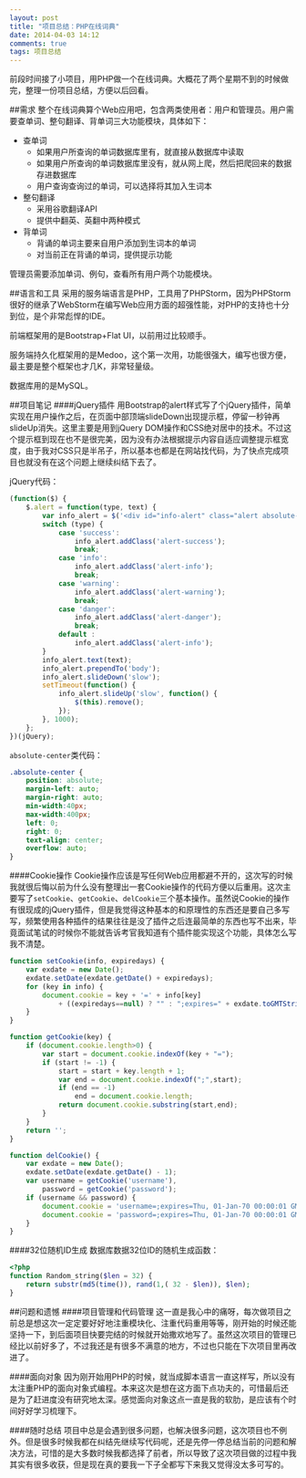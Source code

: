 ```yaml
---
layout: post
title: "项目总结：PHP在线词典"
date: 2014-04-03 14:12
comments: true
tags: 项目总结
---
```


前段时间接了小项目，用PHP做一个在线词典。大概花了两个星期不到的时候做完，整理一份项目总结，方便以后回看。

<!-- more -->

##需求
整个在线词典算个Web应用吧，包含两类使用者：用户和管理员。用户需要查单词、整句翻译、背单词三大功能模块，具体如下：

- 查单词
	- 如果用户所查询的单词数据库里有，就直接从数据库中读取
	- 如果用户所查询的单词数据库里没有，就从网上爬，然后把爬回来的数据存进数据库
	- 用户查询查询过的单词，可以选择将其加入生词本
- 整句翻译
	- 采用谷歌翻译API
	- 提供中翻英、英翻中两种模式
- 背单词
	- 背诵的单词主要来自用户添加到生词本的单词
	- 对当前正在背诵的单词，提供提示功能

管理员需要添加单词、例句，查看所有用户两个功能模块。

##语言和工具
采用的服务端语言是PHP，工具用了PHPStorm，因为PHPStorm很好的继承了WebStorm在编写Web应用方面的超强性能，对PHP的支持也十分到位，是个非常彪悍的IDE。

前端框架用的是Bootstrap+Flat UI，以前用过比较顺手。

服务端持久化框架用的是Medoo，这个第一次用，功能很强大，编写也很方便，最主要是整个框架也才几K，非常轻量级。

数据库用的是MySQL。

##项目笔记
####jQuery插件
用Bootstrap的alert样式写了个jQuery插件，简单实现在用户操作之后，在页面中部顶端slideDown出现提示框，停留一秒钟再slideUp消失。这里主要是用到jQuery DOM操作和CSS绝对居中的技术。不过这个提示框到现在也不是很完美，因为没有办法根据提示内容自适应调整提示框宽度，由于我对CSS只是半吊子，所以基本也都是在网站找代码，为了快点完成项目也就没有在这个问题上继续纠结下去了。

jQuery代码：
``` javascript
(function($) {
    $.alert = function(type, text) {
        var info_alert = $('<div id="info-alert" class="alert absolute-center"></div>');
        switch (type) {
            case 'success':
                info_alert.addClass('alert-success');
                break;
            case 'info':
                info_alert.addClass('alert-info');
                break;
            case 'warning':
                info_alert.addClass('alert-warning');
                break;
            case 'danger':
                info_alert.addClass('alert-danger');
                break;
            default :
                info_alert.addClass('alert-info');
        }
        info_alert.text(text);
        info_alert.prependTo('body');
        info_alert.slideDown('slow');
        setTimeout(function() {
            info_alert.slideUp('slow', function() {
                $(this).remove();
            });
        }, 1000);
    };
})(jQuery);
```
`absolute-center`类代码：
``` css
.absolute-center {
    position: absolute;
    margin-left: auto;
    margin-right: auto;
    min-width:40px;
    max-width:400px;
    left: 0;
    right: 0;
    text-align: center;
    overflow: auto;
}
```

####Cookie操作
Cookie操作应该是写任何Web应用都避不开的，这次写的时候我就很后悔以前为什么没有整理出一套Cookie操作的代码方便以后重用。这次主要写了`setCookie`、`getCookie`、`delCookie`三个基本操作。虽然说Cookie的操作有很现成的jQuery插件，但是我觉得这种基本的和原理性的东西还是要自己多写写，频繁使用各种插件的结果往往是没了插件之后连最简单的东西也写不出来，毕竟面试笔试的时候你不能就告诉考官我知道有个插件能实现这个功能，具体怎么写我不清楚。
``` javascript
function setCookie(info, expiredays) {
    var exdate = new Date();
    exdate.setDate(exdate.getDate() + expiredays);
    for (key in info) {
        document.cookie = key + '=' + info[key]
            + ((expiredays==null) ? "" : ";expires=" + exdate.toGMTString());
    }
}

function getCookie(key) {
    if (document.cookie.length>0) {
        var start = document.cookie.indexOf(key + "=");
        if (start != -1) {
            start = start + key.length + 1;
            var end = document.cookie.indexOf(";",start);
            if (end == -1)
                end = document.cookie.length;
            return document.cookie.substring(start,end);
        }
    }
    return '';
}

function delCookie() {
    var exdate = new Date();
    exdate.setDate(exdate.getDate() - 1);
    var username = getCookie('username'),
        password = getCookie('password');
    if (username && password) {
        document.cookie = 'username=;expires=Thu, 01-Jan-70 00:00:01 GMT';
        document.cookie = 'password=;expires=Thu, 01-Jan-70 00:00:01 GMT';
    }
}
```

####32位随机ID生成
数据库数据32位ID的随机生成函数：

```php
<?php
function Random_string($len = 32) {
    return substr(md5(time()), rand(1,( 32 - $len)), $len);
}
```

 
  
  
  
   
   
   
   
 
     
      
##问题和遗憾
####项目管理和代码管理
这一直是我心中的痛呀，每次做项目之前总是想这次一定定要好好地注重模块化、注重代码重用等等，刚开始的时候还能坚持一下，到后面项目快要完结的时候就开始撒欢地写了。虽然这次项目的管理已经比以前好多了，不过我还是有很多不满意的地方，不过也只能在下次项目里再改进了。

####面向对象
因为刚开始用PHP的时候，就当成脚本语言一直这样写，所以没有太注重PHP的面向对象式编程。本来这次是想在这方面下点功夫的，可惜最后还是为了赶进度没有研究地太深。感觉面向对象这点一直是我的软肋，是应该有个时间好好学习梳理下。

####随时总结
项目中总是会遇到很多问题，也解决很多问题，这次项目也不例外。但是很多时候我都在纠结先继续写代码呢，还是先停一停总结当前的问题和解决方法，可惜的是大多数时候我都选择了前者，所以导致了这次项目做的过程中我其实有很多收获，但是现在真的要我一下子全都写下来我又觉得没太多可写的。











